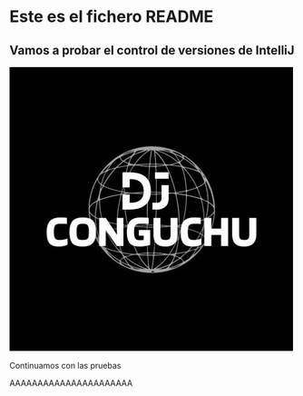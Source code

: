 # Este es el fichero README

## Vamos a probar el control de versiones de IntelliJ

![imagen conguchu](img/conguchu%20logo.jpg)

Continuamos con las pruebas


AAAAAAAAAAAAAAAAAAAAAA